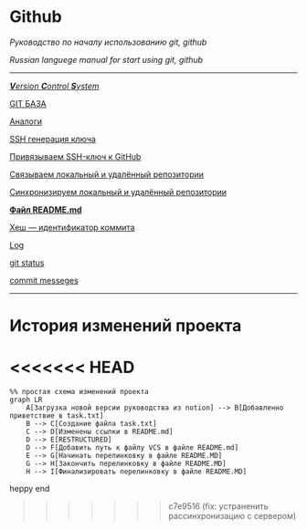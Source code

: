 # Github

*Руководство по началу использованию git, github* 

*Russian languege manual for start using git, github*

---

[***V**ersion **C**ontrol **S**ystem*](https://github.com/ojlogic/GIT_PROJ_1/blob/main/data/Version%20Control%20System.md)

[GIT БАЗА](https://github.com/ojlogic/GIT_PROJ_1/blob/main/data/GIT%20%D0%91%D0%90%D0%97%D0%90.md)

[Аналоги](https://github.com/ojlogic/GIT_PROJ_1/blob/main/data/%D0%90%D0%BD%D0%B0%D0%BB%D0%BE%D0%B3%D0%B8.md)

[SSH генерация ключа](https://github.com/ojlogic/GIT_PROJ_1/blob/main/data/SSH%20%D0%B3%D0%B5%D0%BD%D0%B5%D1%80%D0%B0%D1%86%D0%B8%D1%8F%20%D0%BA%D0%BB%D1%8E%D1%87%D0%B0.md)

[Привязываем SSH-ключ к GitHub](https://github.com/ojlogic/GIT_PROJ_1/blob/main/data/%D0%9F%D1%80%D0%B8%D0%B2%D1%8F%D0%B7%D1%8B%D0%B2%D0%B0%D0%B5%D0%BC%20SSH-%D0%BA%D0%BB%D1%8E%D1%87%20%D0%BA%20GitHub.md)

[Связываем локальный и удалённый репозитории](https://github.com/ojlogic/GIT_PROJ_1/blob/main/data/%D0%A1%D0%B2%D1%8F%D0%B7%D1%8B%D0%B2%D0%B0%D0%B5%D0%BC%20%D0%BB%D0%BE%D0%BA%D0%B0%D0%BB%D1%8C%D0%BD%D1%8B%D0%B9%20%D0%B8%20%D1%83%D0%B4%D0%B0%D0%BB%D1%91%D0%BD%D0%BD%D1%8B%D0%B9%20%D1%80%D0%B5%D0%BF%D0%BE%D0%B7%D0%B8%D1%82%D0%BE%D1%80%D0%B8%D0%B8.md)

[Синхронизируем локальный и удалённый репозитории](https://github.com/ojlogic/GIT_PROJ_1/blob/main/data/%D0%A1%D0%B8%D0%BD%D1%85%D1%80%D0%BE%D0%BD%D0%B8%D0%B7%D0%B8%D1%80%D1%83%D0%B5%D0%BC%20%D0%BB%D0%BE%D0%BA%D0%B0%D0%BB%D1%8C%D0%BD%D1%8B%D0%B9%20%D0%B8%20%D1%83%D0%B4%D0%B0%D0%BB%D1%91%D0%BD%D0%BD%D1%8B%D0%B9%20%D1%80%D0%B5%D0%BF%D0%BE%D0%B7%D0%B8%D1%82%D0%BE%D1%80%D0%B8.md)

[**Файл README.md**](https://github.com/ojlogic/GIT_PROJ_1/blob/main/data/%D0%A4%D0%B0%D0%B9%D0%BB%20README.md.md)

[Хеш — идентификатор коммита](https://github.com/ojlogic/GIT_PROJ_1/blob/main/data/%D0%A5%D0%B5%D1%88%20%E2%80%94%20%D0%B8%D0%B4%D0%B5%D0%BD%D1%82%D0%B8%D1%84%D0%B8%D0%BA%D0%B0%D1%82%D0%BE%D1%80%20%D0%BA%D0%BE%D0%BC%D0%BC%D0%B8%D1%82%D0%B0.md)

[Log](https://github.com/ojlogic/GIT_PROJ_1/blob/main/data/Log.md)

[git status](https://github.com/ojlogic/GIT_PROJ_1/blob/main/data/git%20status.md)

[commit messeges](https://github.com/ojlogic/GIT_PROJ_1/blob/main/data/commit%20messeges.md)

---

# История изменений проекта

<<<<<<< HEAD
=======
```mermaid
%% простая схема изменений проекта
graph LR
    A[Загрузка новой версии руководства из notion] --> B[Добавленно приветствие в task.txt]
    B --> C[Создание файла task.txt]
    C --> D[Изменены ссылки в README.md]
    D --> E[RESTRUCTURED]
    D --> F[Добавить путь к файлу VCS в файле README.md]
    E --> G[Начинать перелинковку в файле README.MD]
    G --> H[Закончить перелинковку в файле README.MD]
    H --> I[Финализировать перелинковку в файле README.MD]
```

heppy end
>>>>>>> c7e9516 (fix: устраненить рассинхронизацию с сервером)
